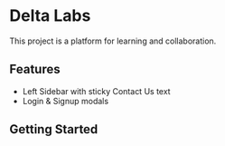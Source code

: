 # Delta Labs

This project is a platform for learning and collaboration.

## Features
- Left Sidebar with sticky Contact Us text
- Login & Signup modals

## Getting Started
